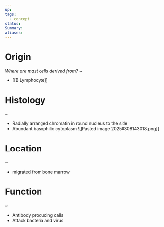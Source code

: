 ```yaml
---
up: 
tags:
  - concept
status: 
Summary:
aliases:
---
```

# Origin
*Where are mast cells derived from?*
~
- [[B Lymphocyte]]
<!--SR:!2025-03-14,4,270-->


# Histology
~
- Radially arranged chromatin in round nucleus to the side
- Abundant basophilic cytoplasm
![[Pasted image 20250308143018.png]]
<!--SR:!2025-03-13,3,252-->

# Location
~
- migrated from bone marrow
<!--SR:!2025-03-14,4,272-->

# Function
~
- Antibody producing calls
- Attack bacteria and virus
<!--SR:!2025-03-13,3,252-->